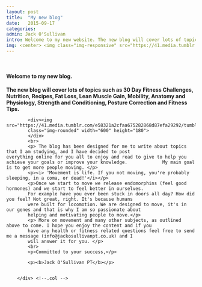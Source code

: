```yaml
---
layout: post
title:  "My new blog"
date:   2015-09-17
categories: 
admin: Jack O'Sullivan
intro: Welcome to my new website. The new blog will cover lots of topics such as 30 Day Fitness Challenges, Nutrition, Fat Loss, Lean Muscle Gain, Flexibility, Anatomy and Physiology, Strength and Conditioning, Posture Correction and Fitness Tips.
img: <center> <img class="img-responsive" src="https://41.media.tumblr.com/6aca35f24a5dc315633a824565dc3042/tumblr_nupryoNJLU1rm54z2o1_400.png"></center>
---
```


<br>



<div class="col-lg-11">
            <h4> Welcome to my new blog. </h4>
            <p><b> The new blog will cover lots of topics such as 30 Day Fitness Challenges, Nutrition, Recipes, Fat Loss,               Lean Muscle Gain, Mobility, Anatomy and Physiology, Strength and Conditioning, Posture Correction and Fitness
            Tips.
            </b></p> <!-- End intro -->
            
            <div><img src="https://41.media.tumblr.com/e58321a2cfaa675282868d87efa29292/tumblr_nu0oq1FuOh1rm54z2o1_1280.jpg"
            class="img-rounded" width="600" height="180">
            </div>
            <br>
            <p> The blog has been designed for me to write about topics that I am studying, and I have decided to post                   everything online for you all to enjoy and read to give to help you achieve your goals or improve your knowledge.             My main goal is to get more people moving. </p>
            <p><i> 'Movement is life. If you not moving, you're probably sleeping, in a coma, or dead!'</i></p>
            <p>Once we start to move we release endomorphins (feel good hormones) and we start to feel better in ourselves. 
            For example have you ever been stuck in doors all day? How did you feel? Not great, right. It's because humans
            were built for locomotion. We are designed to move, it's in our genes and that is why I am so passionate about 
            helping and motivating people to move.</p>
            <p> More on movement and many other subjects, as outlined above to come. I hope you enjoy the content and if you
            have any health or fitness related questions feel free to send me a message (info@jackosullivanpt.co.uk) and I
            will answer it for you. </p>
            <br>
            <p>Committed to your success,</p>
            
            <p><b>Jack O'Sullivan PT</b></p>
            
 
        </div> <!--.col -->

